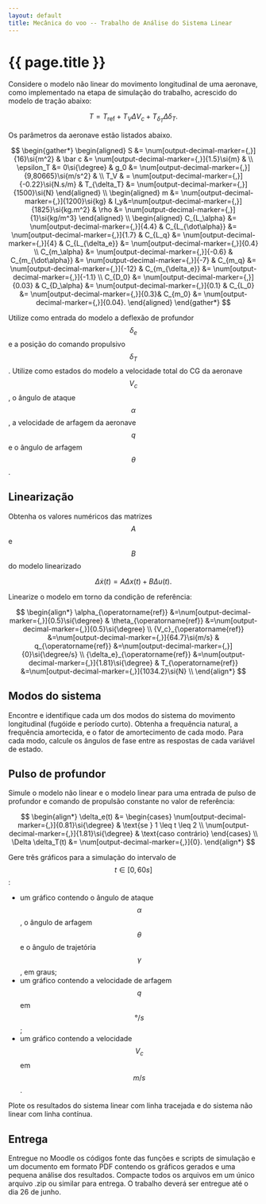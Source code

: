 ```yaml
---
layout: default
title: Mecânica do voo -- Trabalho de Análise do Sistema Linear
---
```


{{ page.title }}
================

Considere o modelo não linear do movimento longitudinal de uma aeronave,
como implementado na etapa de simulação do trabalho, acrescido do modelo
de tração abaixo:

$$
T = T_{\operatorname{ref}} + T_V \Delta V_c + T_{\delta_T}\Delta\delta_T.
$$

Os parâmetros da aeronave estão listados abaixo.

$$
\begin{gather*}
  \begin{aligned}
    S &= \num[output-decimal-marker={,}]{16}\si{m^2} & 
    \bar c &= \num[output-decimal-marker={,}]{1.5}\si{m} &
    \\
    \epsilon_T &= 0\si{\degree} &
    g_0 &= \num[output-decimal-marker={,}]{9,80665}\si{m/s^2} &
    \\
    T_V & = \num[output-decimal-marker={,}]{-0.22}\si{N.s/m} &
    T_{\delta_T} &= \num[output-decimal-marker={,}]{1500}\si{N}
  \end{aligned}
  \\
  \begin{aligned}
    m &= \num[output-decimal-marker={,}]{1200}\si{kg} &
    I_y&=\num[output-decimal-marker={,}]{1825}\si{kg.m^2} &
    \rho &= \num[output-decimal-marker={,}]{1}\si{kg/m^3}
  \end{aligned}
  \\
  \begin{aligned}
    C_{L_\alpha} &= \num[output-decimal-marker={,}]{4.4} &
    C_{L_{\dot\alpha}} &= \num[output-decimal-marker={,}]{1.7} &
    C_{L_q} &= \num[output-decimal-marker={,}]{4} &
    C_{L_{\delta_e}} &= \num[output-decimal-marker={,}]{0.4}
    \\
    C_{m_\alpha} &= \num[output-decimal-marker={,}]{-0.6} &
    C_{m_{\dot\alpha}} &= \num[output-decimal-marker={,}]{-7} &
    C_{m_q} &= \num[output-decimal-marker={,}]{-12} &
    C_{m_{\delta_e}} &= \num[output-decimal-marker={,}]{-1.1}
    \\
    C_{D_0} &= \num[output-decimal-marker={,}]{0.03} &
    C_{D_\alpha} &= \num[output-decimal-marker={,}]{0.1} &
    C_{L_0} &= \num[output-decimal-marker={,}]{0.3}&
    C_{m_0} &= \num[output-decimal-marker={,}]{0.04}.
  \end{aligned}
\end{gather*}
$$

Utilize como entrada do modelo a deflexão de profundor $$\delta_e$$ e a posição
do comando propulsivo $$\delta_T$$. Utilize como estados do modelo a velocidade
total do CG da aeronave $$V_c$$, o ângulo de ataque $$\alpha$$, a velocidade
de arfagem da aeronave $$q$$ e o ângulo de arfagem $$\theta$$.

Linearização
------------
Obtenha os valores numéricos das matrizes $$A$$ e $$B$$ do modelo linearizado

$$
\begin{equation*}
  \Delta \dot x(t) = A \Delta x(t) + B \Delta u(t).
\end{equation*}
$$

Linearize o modelo em torno da condição de referência:

$$
\begin{align*}
  \alpha_{\operatorname{ref}}
  &=\num[output-decimal-marker={,}]{0.5}\si{\degree} &
  \theta_{\operatorname{ref}}
  &=\num[output-decimal-marker={,}]{0.5}\si{\degree} \\
  {V_c}_{\operatorname{ref}}
  &=\num[output-decimal-marker={,}]{64.7}\si{m/s} &
  q_{\operatorname{ref}}
  &=\num[output-decimal-marker={,}]{0}\si{\degree/s} \\
  {\delta_e}_{\operatorname{ref}}
  &=\num[output-decimal-marker={,}]{1.81}\si{\degree} &
  T_{\operatorname{ref}}
  &=\num[output-decimal-marker={,}]{1034.2}\si{N} \\
\end{align*}
$$

Modos do sistema
----------------

Encontre e identifique cada um dos modos do sistema do movimento longitudinal
(fugóide e período curto). Obtenha a frequência natural, a frequência 
amortecida, e o fator de amortecimento de cada modo. Para cada modo, calcule
os ângulos de fase entre as respostas de cada variável de estado.

Pulso de profundor
-------------------

Simule o modelo não linear e o modelo linear para uma entrada de pulso de
profundor e comando de propulsão constante no valor de referência:

$$
\begin{align*}
  \delta_e(t) &= 
    \begin{cases}
      \num[output-decimal-marker={,}]{0.81}\si{\degree} &
      \text{se } 1 \leq t \leq 2 \\
      \num[output-decimal-marker={,}]{1.81}\si{\degree} &
      \text{caso contrário}
    \end{cases}
   \\
  \Delta \delta_T(t) &= \num[output-decimal-marker={,}]{0}.
\end{align*}
$$

Gere três gráficos para a simulação do intervalo de $$t\in [0, 60\si{s}]$$:

* um gráfico contendo o ângulo de ataque $$\alpha$$, o ângulo de arfagem 
$$\theta$$ e o ângulo de trajetória $$\gamma$$, em graus;
* um gráfico contendo a velocidade de arfagem $$q$$ em $$\si{\degree/s}$$;
* um gráfico contendo a velocidade $$V_c$$ em $$\si{m/s}$$.

Plote os resultados do sistema linear com linha tracejada e do sistema não
linear com linha contínua.

Entrega
-------
Entregue no Moodle os códigos fonte das funções e scripts de simulação e um
documento em formato PDF contendo os gráficos gerados e uma pequena 
análise dos resultados. Compacte todos os arquivos em um único arquivo .zip ou 
similar para entrega.
O trabalho deverá ser entregue até o dia 26 de junho.
